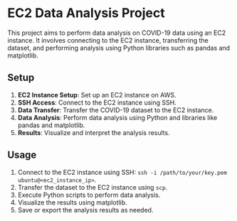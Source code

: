 # EC2 Data Analysis Project

This project aims to perform data analysis on COVID-19 data using an EC2 instance. It involves connecting to the EC2 instance, transferring the dataset, and performing analysis using Python libraries such as pandas and matplotlib.

## Setup

1. **EC2 Instance Setup**: Set up an EC2 instance on AWS.
2. **SSH Access**: Connect to the EC2 instance using SSH.
3. **Data Transfer**: Transfer the COVID-19 dataset to the EC2 instance.
4. **Data Analysis**: Perform data analysis using Python and libraries like pandas and matplotlib.
5. **Results**: Visualize and interpret the analysis results.

## Usage

1. Connect to the EC2 instance using SSH: `ssh -i /path/to/your/key.pem ubuntu@<ec2_instance_ip>`.
2. Transfer the dataset to the EC2 instance using `scp`.
3. Execute Python scripts to perform data analysis.
4. Visualize the results using matplotlib.
5. Save or export the analysis results as needed.


